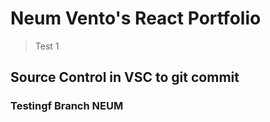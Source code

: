 # Neum Vento's React Portfolio

>Test 1 

## Source Control in VSC to git commit

### Testingf Branch NEUM